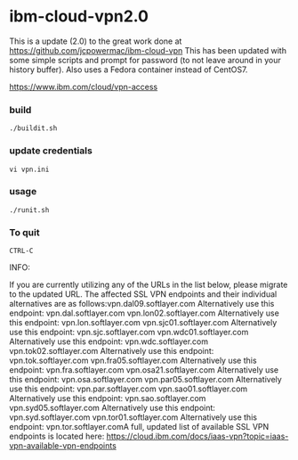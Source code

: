 # ibm-cloud-vpn2.0

This is a update (2.0) to the great work done at https://github.com/jcpowermac/ibm-cloud-vpn
This has been updated with some simple scripts and prompt for password (to not leave around in your history buffer). Also uses a Fedora container instead of CentOS7.

https://www.ibm.com/cloud/vpn-access

### build

```
./buildit.sh
```

### update credentials 

```
vi vpn.ini
```

### usage

```
./runit.sh 
```

### To quit
```
CTRL-C
```



INFO:

If you are currently utilizing any of the URLs in the list below, please migrate to the updated URL. The affected SSL VPN endpoints and their individual alternatives are as follows:vpn.dal09.softlayer.com Alternatively use this endpoint:	vpn.dal.softlayer.com
vpn.lon02.softlayer.com Alternatively use this endpoint:	vpn.lon.softlayer.com
vpn.sjc01.softlayer.com Alternatively use this endpoint:	vpn.sjc.softlayer.com
vpn.wdc01.softlayer.com Alternatively use this endpoint:	vpn.wdc.softlayer.com
vpn.tok02.softlayer.com Alternatively use this endpoint:	vpn.tok.softlayer.com
vpn.fra05.softlayer.com Alternatively use this endpoint:	vpn.fra.softlayer.com
vpn.osa21.softlayer.com Alternatively use this endpoint:	vpn.osa.softlayer.com
vpn.par05.softlayer.com Alternatively use this endpoint:	vpn.par.softlayer.com
vpn.sao01.softlayer.com Alternatively use this endpoint:	vpn.sao.softlayer.com
vpn.syd05.softlayer.com Alternatively use this endpoint:	vpn.syd.softlayer.com
vpn.tor01.softlayer.com Alternatively use this endpoint:	vpn.tor.softlayer.comA full, updated list of available SSL VPN endpoints is located here:
https://cloud.ibm.com/docs/iaas-vpn?topic=iaas-vpn-available-vpn-endpoints
